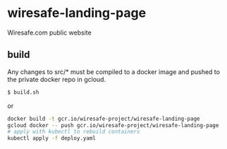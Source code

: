 # wiresafe-landing-page
Wiresafe.com public website

## build
Any changes to src/* must be compiled to a docker image and pushed to the
private docker repo in gcloud.

```sh
$ build.sh
```

or

```sh
docker build -t gcr.io/wiresafe-project/wiresafe-landing-page
gcloud docker -- push gcr.io/wiresafe-project/wiresafe-landing-page
# apply with kubectl to rebuild containers
kubectl apply -f deploy.yaml

```

